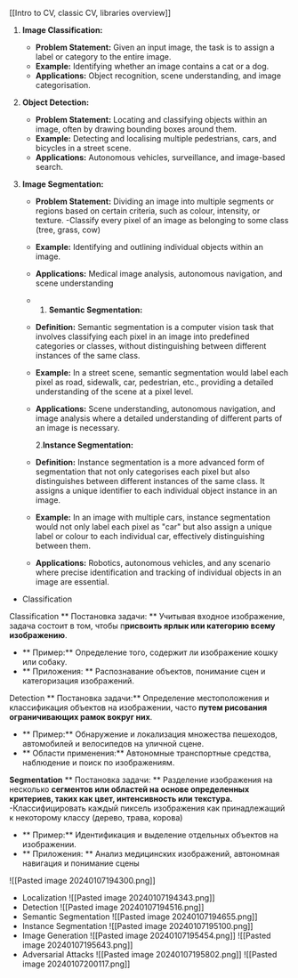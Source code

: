 [[Intro to CV, classic CV, libraries overview]]
1. **Image Classification:**
    
    - **Problem Statement:** Given an input image, the task is to assign a label or category to the entire image.
    - **Example:** Identifying whether an image contains a cat or a dog.
    - **Applications:** Object recognition, scene understanding, and image categorisation.
2. **Object Detection:**
    
    - **Problem Statement:** Locating and classifying objects within an image, often by drawing bounding boxes around them.
    - **Example:** Detecting and localising multiple pedestrians, cars, and bicycles in a street scene.
    - **Applications:** Autonomous vehicles, surveillance, and image-based search.
3. **Image Segmentation:**
    
    - **Problem Statement:** Dividing an image into multiple segments or regions based on certain criteria, such as colour, intensity, or texture.
	    -Classify every pixel of an image as belonging to some class (tree, grass, cow)
    - **Example:** Identifying and outlining individual objects within an image.
    - **Applications:** Medical image analysis, autonomous navigation, and scene understanding
    
    - 1. **Semantic Segmentation:**
    
    - **Definition:** Semantic segmentation is a computer vision task that involves classifying each pixel in an image into predefined categories or classes, without distinguishing between different instances of the same class.
    - **Example:** In a street scene, semantic segmentation would label each pixel as road, sidewalk, car, pedestrian, etc., providing a detailed understanding of the scene at a pixel level.
    - **Applications:** Scene understanding, autonomous navigation, and image analysis where a detailed understanding of different parts of an image is necessary.
    
		2.**Instance Segmentation:**
    
    - **Definition:** Instance segmentation is a more advanced form of segmentation that not only categorises each pixel but also distinguishes between different instances of the same class. It assigns a unique identifier to each individual object instance in an image.
    - **Example:** In an image with multiple cars, instance segmentation would not only label each pixel as "car" but also assign a unique label or colour to each individual car, effectively distinguishing between them.
    - **Applications:** Robotics, autonomous vehicles, and any scenario where precise identification and tracking of individual objects in an image are essential.

- Classification



Classification
** Постановка задачи: ** Учитывая входное изображение, задача состоит в том, чтобы п**рисвоить ярлык или категорию всему изображению**.
- ** Пример:** Определение того, содержит ли изображение кошку или собаку.
- ** Приложения: ** Распознавание объектов, понимание сцен и категоризация изображений.

Detection
** Постановка задачи:** Определение местоположения и классификация объектов на изображении, часто **путем рисования ограничивающих рамок вокруг них**.
- ** Пример:** Обнаружение и локализация множества пешеходов, автомобилей и велосипедов на уличной сцене.
- ** Области применения:** Автономные транспортные средства, наблюдение и поиск по изображениям.

**Segmentation**
** Постановка задачи: ** Разделение изображения на несколько **сегментов или областей на основе определенных критериев, таких как цвет, интенсивность или текстура.**
-Классифицировать каждый пиксель изображения как принадлежащий к некоторому классу (дерево, трава, корова)
- ** Пример:** Идентификация и выделение отдельных объектов на изображении.
- ** Приложения: ** Анализ медицинских изображений, автономная навигация и понимание сцены

![[Pasted image 20240107194300.png]]
- Localization
![[Pasted image 20240107194343.png]]
- Detection
![[Pasted image 20240107194516.png]]
- Semantic Segmentation
![[Pasted image 20240107194655.png]]
- Instance Segmentation
![[Pasted image 20240107195100.png]]
- Image Generation
![[Pasted image 20240107195454.png]]
![[Pasted image 20240107195643.png]]
- Adversarial Attacks
![[Pasted image 20240107195802.png]]
![[Pasted image 20240107200117.png]]